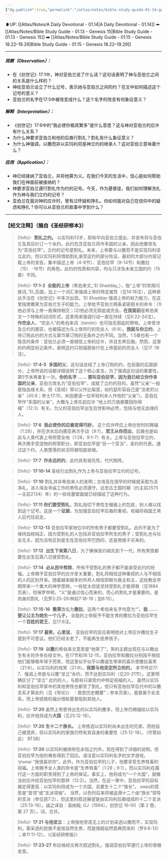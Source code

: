 ```yaml
---
{"dg-publish":true,"permalink":"/atlas/notes/bible-study-guide-01-14-genesis-17/"}
---
```


⬆️UP: [[Atlas/Notes/A Daily Devotional - 01.14\|A Daily Devotional - 01.14]]
⬅️ [[Atlas/Notes/Bible Study Guide - 01.13 - Genesis 15\|Bible Study Guide - 01.13 - Genesis 15]]
➡️ [[Atlas/Notes/Bible Study Guide - 01.15 - Genesis 18.22–19.29\|Bible Study Guide - 01.15 - Genesis 18.22–19.29]]

---
##### 观察（Observation）：
- 在《创世记》17:1中，神对亚伯兰说了什么话？这句话表明了神与亚伯兰之间的关系是什么样的？
- 神给亚伯兰设立了什么记号，表示祂与亚伯兰之间的约？在文中如何描述这个记号的意义？
- 亚伯兰的名字在17:5中被改变成什么？这个名字的改变有何象征意义？
#####  解释（Interpretation）：
- 《创世记》17:6中的“我必使你极其繁多”是什么意思？这与神对亚伯兰的应许有什么关系？
-  为什么神要求亚伯兰和他的后裔行割礼？割礼有什么象征意义？
 - 为什么神强调，以撒而非以实玛利将是神立约的继承人？这对亚伯兰意味着什么？
#####  应用（Application）：
- 神已经接纳了亚伯兰，并将他算为义。在我们今天的生活中，信心是如何帮助我们在神面前被接纳的？
- 神要求亚伯兰遵行割礼作为约的记号。今天，作为基督徒，我们如何理解洗礼作为神与我们立约的记号？
- 亚伯兰在面对神的应许时，曾有过怀疑和挣扎。你如何面对自己在信仰中的疑虑和挣扎？你可以从亚伯兰的故事中学到什么？
---
### 【经文注释】（摘自《圣经研修本》）

> [!info]-  **割礼之约。** 
> 以实玛利13岁，耶和华向亚伯兰提出，并宣布将与亚伯兰及其后价订一个永约。此约包含亚伯兰将作多国的父亲，因此他要改名为“亚伯拉罕”。立约的记号是割礼。未来，上帝要与以撒而不是实现玛利坚立此约，但以实玛利将借助割礼承受这约的部分佐证。最初的大部分内容记载上帝的宣告，集中描述上帝（4-8节）、亚伯拉罕（9-14节）和撒拉（15） -16节）的角色。此约的性质和内容，均与只涉及未来立国的约（15章）不同。

> [!info]- **17:1-2** 
> **全能的上帝**（希伯来文_'El Shadday_），指“上帝”的常用闪族词_'El_后面，加上一个词汇来强调上帝的特定属性（见14:18注），这种表达手法在《创世记》中多次出现。‘El _Shadday_ 强调上帝的权力能力，在这里指使撒莱为亚伯兰生子的能力。上帝给予亚伯兰两条紧密相关的命令：(1)他必须与上帝一直保持相交；(2)他必须无瑕疵或完全。**在我面前**是希伯来文一个特殊的动词形式，这里用来强调行动一直在持续（见5:22-24注）。**作完全人**，“完全人”的希伯来词（_tamim_）也可指无瑕疵的祭牲。上帝曾涉及立约的挪亚，也被描述为与上帝同行的完全人（6:9）。**我就与你立约**，上帝订购此约的方式与第15章订购的无条件之约不同。当然，1 5章也有一个隐含的条件：亚伯兰必须一直相信上帝的应许，并且生养后裔。然而，这里的约明显标记条件，表明这约只祝福那些行在上帝面前的完全人（见17 :19注）。

> [!info]- **17:4-5** 
> **多国的父**，这句话总结了上帝订购的约，在前面的后面部分，上帝所说的话都详细说明了这个核心宣言。为了强调这句话的重要性，第5节末再重复一次。**你的名字** **……** **要叫亚伯拉罕，因为我已经立你作多国的父亲**，亚伯兰改名为“亚伯拉罕”，成就了立约的目的。虽然“父亲”一般是指血缘关系，但《圣经》常以父作比喻意，如约瑟形容自己是“法老的父亲”（45:8；参士17:10，米迦邀请一位年轻利未人作他的“父亲”）。亚伯拉罕作“多国的父亲”，大概与上帝先前应许 “地上的万族都要因你得福”（12:3）有关。为父的亚伯拉罕出生后世影响必然，包括与他无血缘的人。

> [!info]- **17:6** 
> **我必使你的后裔变得巧妙，** 这个应许呼应上帝创世时的赐福（1:28），并在洪水后向挪亚再次手动（9:1）。**君王从你而出**，后裔也是如此与人类代表上帝照管全地（1:28，9:1-7）有关。上帝与亚伯拉罕立约，再次携手受造物的照管职分，即亚伯拉罕是“另一个亚当”，圣约的代表。通过这个约，人类堕落的状况将被彻底收缩。

> [!info]- **17:7** 
> **作永远的约**，此约具有祖先性，代代相传。

> [!info]- **17:10-14**
> 圣经引出割礼作为上帝与亚伯拉罕立约的记号。

> [!info]- **17:10**
> 割礼并非希伯来人的发明；古埃及在很早的时候就采取为洁净礼，进入埃及寺庙工作的男性必须遵守。远至古王国时期（约主前2575—主前2134）年）的一些坟墓壁画就已经描绘了这种行为。

> [!info]- **17:11**
> **你们要受割礼**，割礼指切下男性生殖器上的包皮，别人难以找到这个记号。这是一个**证据**，为加强亚伯拉罕后裔的重视，祝福将祖国王黑人后代往前走。

> [!info]- **17:12-13**
> 亚伯拉罕家地位中的所有男子都要受割礼。此约不是为了保持血统纯正，因为受割礼的人包括非亚伯拉罕所生的男子；受割礼也与社会无关，因为没有区别是生在亚伯拉罕巴西的，还是用银子买来的。

> [!info]- **17:12** 
> **出生下来第八日**，为了确保圣约祖先到下一代，所有男孩都要在出生后第八日接受割礼。

> [!info]- **17:14** 
> **必从民中剪除**，所有不受割礼的男子都不能承受此约的祝福。上帝赐予亚伯拉罕的应许至关重要，割礼将相信这种重视的人与不相信的人的区别开来。随着越来越多的外邦人相信耶稣为救主和主，这给教会早期带来一个重大的神学思辨。一些犹太信徒坚持受割礼才能得救（见1884页表），但保罗申明，“义”是通过信心而来的，而心的割礼才是重要的，是肉身的割礼（见罗2:25-29:林前7:18-19；加6:15）。

> [!info]- **17:15-16** 
> **撒莱**改名为**撒拉**，这两个希伯来名字均意为“”。**我** **……** **要让公主为她生一个儿子，** 全能的上帝赋予不能生育的撒拉为亚伯拉罕生一个**百姓的君王**，见17:6注。

> [!info]- **17:17 喜笑，心里说**，
> 亚伯拉罕的反应表明他对上帝应许撒拉生子感到不可思议。他们已经太老了，不能再生抚养孩子。

> [!info]- **17:19** 
> **以撒**的希伯来文意思是“他笑了”。笑的主题出现在与以撒出生有关的许多处经文中。在17节和18:12-15，亚伯拉罕和撒拉分别因不相信他们能够晚年得子而笑，但这里似乎似乎以撒诞生带来的喜乐使撒拉喜笑（21:6）。以实玛利的戏笑（21:9）。**我要与他坚定所立的约，** 本节呼应17: 7、强调上帝是与以撒“坚立”永约，而不达到实玛利（见20-21节）。这里明确区分了“坚立” 此约的人，与那些只承受约中特定祝福的人。 虽然以实玛利和亚伯拉罕家中的其他男性也都受了割礼，但只有亚伯拉罕后代中的以撒支系才算此约（见《导论》） ：救恩历史概要”；参本页表）。基督属于此支系，而上帝拯救的福分借助基督临到其他人。

> [!info]- **17:20**
> 虽然上帝恩待出生的以实玛利撒多，但上帝仍赐福给以实玛利，应许他将成为**大国**（见25:12-18）。

> [!info]- **17:20** 
> **生十二个族长。** 上帝拣选以实玛利尚未出生的兄弟，而他自己被遗弃，但以实玛利的家族仍然有其自身的重要性（25:12-18）。（尽管如此） BTSB）

> [!info]- **17:20**
> 以实玛利被排除在永恒之约外，现在得到了详细的说明。但亚伯拉罕为他的祷告得到了回应。请注意以实玛利名字的文字游戏，שׁמעתך “我很喜欢你”。此外，作为亚伯拉罕的儿子，他要享受生养牲畜的祝福。上帝赐予全人类的命令是“生养牲畜”（1:28；9:1），而以实玛利在履行这一方面的职责得到了上帝的保证。事实上，他将成为“一个大国”，就像当初应许给亚伯拉罕的那样（12:2）。当然，在这一章中，亚伯拉罕的目标被定得更高：以实玛利将成为一个大国，且要生十二个“族长”。 נשׂאא的意思是“首领”或“支派领袖”。 当然，以色列后来将被追溯十二个由“族长”领导的支派（参见民7:2），但这里的叙述展望是由实玛利后裔组成的十二个支派（25:13-16）。诚之译自：温纳姆, GJ（1994）。创世记 16–50（第 2 卷，第 27 页）。词，合并。

> [!info]- **17:21** 
> **与他坚立**：上帝按他至高无上的计划采选以撒而不，实现玛利。蒙采选的民族不是按自然生育，而是借超自然恩典而来的（罗9:6-13） ；来11:11-12）。（《圣经研修版》）

> [!info]- **17:23-27**
> 布拉格经文再次叙述割礼，强调亚伯拉罕遵行上帝的骨骼发音。